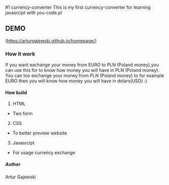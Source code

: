 #1 currency-converter
This is my first currency-converter for learning javasrcipt with you-code.pl

## DEMO
(https://arturgajewski.github.io/homepage/)

### How it work
If you want exchange your money from EURO to PLN (Poland money),you can use this for to know how money you will have in PLN (Poland money).
You can too exchange your money from PLN (Poland money) to for example EURO then you will know how money you will have in dolars(USD) :)

#### How build

1. HTML
- Two form
2. CSS
- To better preview website
3. Javasrcipt
- For usage currency exchange

##### Author
Artur Gajewski
